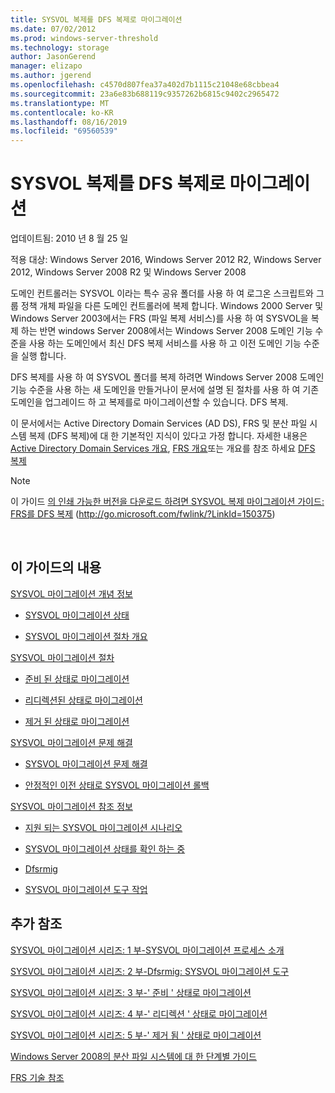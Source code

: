 ```yaml
---
title: SYSVOL 복제를 DFS 복제로 마이그레이션
ms.date: 07/02/2012
ms.prod: windows-server-threshold
ms.technology: storage
author: JasonGerend
manager: elizapo
ms.author: jgerend
ms.openlocfilehash: c4570d807fea37a402d7b1115c21048e68cbbea4
ms.sourcegitcommit: 23a6e83b688119c9357262b6815c9402c2965472
ms.translationtype: MT
ms.contentlocale: ko-KR
ms.lasthandoff: 08/16/2019
ms.locfileid: "69560539"
---
```

# <a name="migrate-sysvol-replication-to-dfs-replication"></a>SYSVOL 복제를 DFS 복제로 마이그레이션


업데이트됨: 2010 년 8 월 25 일

적용 대상: Windows Server 2016, Windows Server 2012 R2, Windows Server 2012, Windows Server 2008 R2 및 Windows Server 2008

도메인 컨트롤러는 SYSVOL 이라는 특수 공유 폴더를 사용 하 여 로그온 스크립트와 그룹 정책 개체 파일을 다른 도메인 컨트롤러에 복제 합니다. Windows 2000 Server 및 Windows Server 2003에서는 FRS (파일 복제 서비스)를 사용 하 여 SYSVOL을 복제 하는 반면 windows Server 2008에서는 Windows Server 2008 도메인 기능 수준을 사용 하는 도메인에서 최신 DFS 복제 서비스를 사용 하 고 이전 도메인 기능 수준을 실행 합니다.

DFS 복제를 사용 하 여 SYSVOL 폴더를 복제 하려면 Windows Server 2008 도메인 기능 수준을 사용 하는 새 도메인을 만들거나이 문서에 설명 된 절차를 사용 하 여 기존 도메인을 업그레이드 하 고 복제를로 마이그레이션할 수 있습니다. DFS 복제.

이 문서에서는 Active Directory Domain Services (AD DS), FRS 및 분산 파일 시스템 복제 (DFS 복제)에 대 한 기본적인 지식이 있다고 가정 합니다. 자세한 내용은 [Active Directory Domain Services 개요](http://go.microsoft.com/fwlink/?linkid=147787), [FRS 개요](http://go.microsoft.com/fwlink/?linkid=121763)또는 개요를 참조 하세요 [DFS 복제](http://go.microsoft.com/fwlink/?linkid=121762)


> [!NOTE]
> 이 가이드 <a href="http://go.microsoft.com/fwlink/?linkid=150375">의 인쇄 가능한 버전을 다운로드 하려면 SYSVOL 복제 마이그레이션 가이드: FRS를 DFS 복제</a> (http://go.microsoft.com/fwlink/?LinkId=150375)
<br>


## <a name="in-this-guide"></a>이 가이드의 내용

[SYSVOL 마이그레이션 개념 정보](https://docs.microsoft.com/previous-versions/windows/it-pro/windows-server-2008-R2-and-2008/dd640170(v=ws.10))

  - [SYSVOL 마이그레이션 상태](https://docs.microsoft.com/previous-versions/windows/it-pro/windows-server-2008-R2-and-2008/dd641052(v=ws.10))  
      
  - [SYSVOL 마이그레이션 절차 개요](https://docs.microsoft.com/previous-versions/windows/it-pro/windows-server-2008-R2-and-2008/dd639809(v=ws.10))  
      

[SYSVOL 마이그레이션 절차](https://docs.microsoft.com/previous-versions/windows/it-pro/windows-server-2008-R2-and-2008/dd639860(v=ws.10))

  - [준비 된 상태로 마이그레이션](https://docs.microsoft.com/previous-versions/windows/it-pro/windows-server-2008-R2-and-2008/dd641193(v=ws.10))  
      
  - [리디렉션된 상태로 마이그레이션](https://docs.microsoft.com/previous-versions/windows/it-pro/windows-server-2008-R2-and-2008/dd641340(v=ws.10))  
      
  - [제거 된 상태로 마이그레이션](https://docs.microsoft.com/previous-versions/windows/it-pro/windows-server-2008-R2-and-2008/dd640254(v=ws.10))  
      

[SYSVOL 마이그레이션 문제 해결](https://docs.microsoft.com/previous-versions/windows/it-pro/windows-server-2008-R2-and-2008/dd640395(v=ws.10))

  - [SYSVOL 마이그레이션 문제 해결](https://docs.microsoft.com/previous-versions/windows/it-pro/windows-server-2008-R2-and-2008/dd639976(v=ws.10))  
      
  - [안정적인 이전 상태로 SYSVOL 마이그레이션 롤백](https://docs.microsoft.com/previous-versions/windows/it-pro/windows-server-2008-R2-and-2008/dd640509(v=ws.10))  
      

[SYSVOL 마이그레이션 참조 정보](https://docs.microsoft.com/previous-versions/windows/it-pro/windows-server-2008-R2-and-2008/dd640293(v=ws.10))

  - [지원 되는 SYSVOL 마이그레이션 시나리오](https://docs.microsoft.com/previous-versions/windows/it-pro/windows-server-2008-R2-and-2008/dd639854(v=ws.10))  
      
  - [SYSVOL 마이그레이션 상태를 확인 하는 중](https://docs.microsoft.com/previous-versions/windows/it-pro/windows-server-2008-R2-and-2008/dd639789(v=ws.10))  
      
  - [Dfsrmig](https://docs.microsoft.com/previous-versions/windows/it-pro/windows-server-2008-R2-and-2008/dd641227(v=ws.10))  
      
  - [SYSVOL 마이그레이션 도구 작업](https://docs.microsoft.com/previous-versions/windows/it-pro/windows-server-2008-R2-and-2008/dd639712(v=ws.10))  
      

## <a name="additional-references"></a>추가 참조

[SYSVOL 마이그레이션 시리즈: 1 부-SYSVOL 마이그레이션 프로세스 소개](http://go.microsoft.com/fwlink/?linkid=121756)

[SYSVOL 마이그레이션 시리즈: 2 부-Dfsrmig: SYSVOL 마이그레이션 도구](http://go.microsoft.com/fwlink/?linkid=121757)

[SYSVOL 마이그레이션 시리즈: 3 부-' 준비 ' 상태로 마이그레이션](http://go.microsoft.com/fwlink/?linkid=121758)

[SYSVOL 마이그레이션 시리즈: 4 부-' 리디렉션 ' 상태로 마이그레이션](http://go.microsoft.com/fwlink/?linkid=121759)

[SYSVOL 마이그레이션 시리즈: 5 부-' 제거 됨 ' 상태로 마이그레이션](http://go.microsoft.com/fwlink/?linkid=121760)

[Windows Server 2008의 분산 파일 시스템에 대 한 단계별 가이드](http://go.microsoft.com/fwlink/?linkid=85231)

[FRS 기술 참조](http://go.microsoft.com/fwlink/?linkid=121764)

